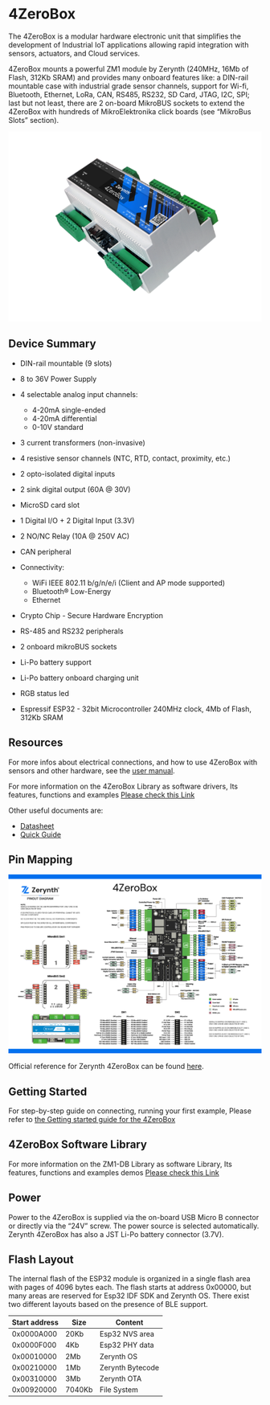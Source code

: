 # 4ZeroBox

The 4ZeroBox is a modular hardware electronic unit that simplifies the development of Industrial IoT applications allowing rapid integration with sensors, actuators, and Cloud services.

4ZeroBox mounts a powerful ZM1 module by Zerynth (240MHz, 16Mb of Flash, 312Kb SRAM) and provides many onboard features like: a DIN-rail mountable case with industrial grade sensor channels, support for Wi-fi, Bluetooth, Ethernet, LoRa, CAN, RS485, RS232, SD Card, JTAG, I2C, SPI; last but not least, there are 2 on-board MikroBUS sockets to extend the 4ZeroBox with hundreds of MikroElektronika click boards (see “MikroBus Slots” section).

![](img/4zerobox_v1.png)

## Device Summary

* DIN-rail mountable (9 slots)
    
* 8 to 36V Power Supply
    
* 4 selectable analog input channels:
    
    -   4-20mA single-ended
    -   4-20mA differential
    -   0-10V standard
    
* 3 current transformers (non-invasive)
    
* 4 resistive sensor channels (NTC, RTD, contact, proximity, etc.)
    
* 2 opto-isolated digital inputs
    
* 2 sink digital output (60A @ 30V)
    
* MicroSD card slot
    
* 1 Digital I/O + 2 Digital Input (3.3V)
    
* 2 NO/NC Relay (10A @ 250V AC)
    
* CAN peripheral
    
* Connectivity:
    
    -   WiFi IEEE 802.11 b/g/n/e/i (Client and AP mode supported)
    -   Bluetooth® Low-Energy
    -   Ethernet
    
* Crypto Chip - Secure Hardware Encryption
    
* RS-485 and RS232 peripherals
    
* 2 onboard mikroBUS sockets
    
* Li-Po battery support
    
* Li-Po battery onboard charging unit
    
* RGB status led
    
* Espressif ESP32 - 32bit Microcontroller 240MHz clock, 4Mb of Flash, 312Kb SRAM
    

## Resources

For more infos about electrical connections, and how to use 4ZeroBox with sensors and other hardware, see the  [user manual](https://www.zerynth.com/download/13894/).

For more information on the 4ZeroBox Library as software drivers, Its features, functions and examples
[Please check this Link](../../reference/reference/bsp/4zerobox_v9/)

Other useful documents are:

-   [Datasheet](https://www.zerynth.com/download/13895/)
-   [Quick Guide](https://www.zerynth.com/download/15283/)

	


## Pin Mapping

![](img/4zerobox-pin-map.jpg)

Official reference for Zerynth 4ZeroBox can be found  [here](https://www.zerynth.com/4zeroplatform/).

## Getting Started

For step-by-step guide on connecting, running your first example, Please refer to [the Getting started guide for the 4ZeroBox](../../gettingstarted/4ZeroBox/)

## 4ZeroBox Software Library

For more information on the ZM1-DB Library as software Library, Its features, functions and examples demos
[Please check this Link](../../reference/reference/bsp/4zerobox_v9/)


## Power

Power to the 4ZeroBox is supplied via the on-board USB Micro B connector or directly via the “24V” screw. The power source is selected automatically. Zerynth 4ZeroBox has also a JST Li-Po battery connector (3.7V).



## Flash Layout

The internal flash of the ESP32 module is organized in a single flash area with pages of 4096 bytes each. The flash starts at address 0x00000, but many areas are reserved for Esp32 IDF SDK and Zerynth OS. There exist two different layouts based on the presence of BLE support.

| Start address | Size  | Content                 |
|---------------|-------|-------------------------|
| 0x0000A000    | 20Kb  | Esp32 NVS area          |
| 0x0000F000    | 4Kb   | Esp32 PHY data          |
| 0x00010000    | 2Mb   | Zerynth OS              |
| 0x00210000    | 1Mb   | Zerynth Bytecode        |
| 0x00310000    | 3Mb   | Zerynth OTA             |
| 0x00920000    | 7040Kb| File System             |


